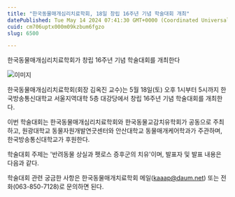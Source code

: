 ```yaml
---
title: "한국동물매개심리치료학회, 18일 창립 16주년 기념 학술대회 개최"
datePublished: Tue May 14 2024 07:41:30 GMT+0000 (Coordinated Universal Time)
cuid: cm706uptx000m09kzbum6fgzo
slug: 6500

---
```



한국동물매개심리치료학회가 창립 16주년 기념 학술대회를 개최한다

![이미지](https://cdn.hashnode.com/res/hashnode/image/upload/v1739260595625/001ae4c4-5d9a-4ecf-949e-b19d78aba49f.jpeg)

한국동물매개심리치료학회(회장 김옥진 교수)는 5월 18일(토) 오후 1시부터 5시까지 한국방송통신대학교 서울지역대학 5층 대강당에서 창립 16주년 기념 학술대회를 개최한다.

이번 학술대회는 한국동물매개심리치료학회와 한국동물교감치유학회가 공동으로 주최하고, 원광대학교 동물자원개발연굿센터와 안산대학교 동물매개케어학과가 주관하며, 한국방송통신대학교가 후원한다.

학술대회 주제는 '반려동물 상실과 펫로스 증후군의 치유'이며, 발표자 및 발표 내용은 다음과 같다.

학술대회 관련 궁금한 사항은 한국동물매개치료학회 메일(kaaap@daum.net) 또는 전화(063-850-7128)로 문의하면 된다.